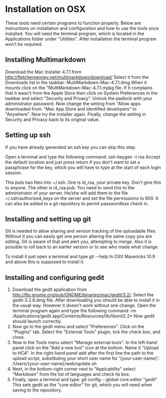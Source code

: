 Installation on OSX
===================
These tools need certain programs to function properly. Below are instructions
on installation and configuration and how to use the tools once installed. You
will need the terminal program, which is located in the Applications folder under
"Utilities". After installation the terminal program won't be required.

Installing Multimarkdown
------------------------
Download the Mac Installer 4.7.1 from 
    http://fletcherpenney.net/multimarkdown/download/
Select it from the Downloads list in the taskbar:
    MultiMarkdown-Mac-4.7.1.dmg
When it mounts click on the "MultiMarkdown-Mac-4.7.1.mpkg file.
If it complains that it wasn't from the Apple Store then click on 
System Preferences in the taskbar and select "Security and Privacy". 
Unlock the padlock with your administrator password. Now change the 
setting from "Allow apps downloaded from: "Mac App Store and 
identified developers" to "Anywhere". Now try the installer again. 
Finally, change the setting in Security and Privacy back to its 
original value. 

Setting up ssh
--------------
If you have already generated an ssh key you can skip this step.

Open a terminal and type the following command:
    ssh-keygen -t rsa
Accept the default location and just press return if you don't want to set 
a passphrase for the key, which you will have to type at the start of each 
login session.

This puts two files into ~/.ssh. One is id_rsa, your private key. Don't 
give this to anyone. The other is id_rsa.pub. You need to send this to 
the administrator of your server. He/she will add them to the file 
~/.ssh/authorized_keys on the server and set the file permissions 
to 600. It can also be added to a git repository to permit 
passwordless check in.

Installing and setting up git
-----------------------------
Git is needed to allow sharing and version tracking of the uploadable files.
Without it you can easily get one person altering the same copy you are editing. 
Git is aware of that and alert you, attempting to merge. Also it is possible to 
roll back to an earlier version or to see who made what change.

To install it just open a terminal and type 
    git --help
In OSX Mavericks 10.9 and above this is supposed to install it.

Installing and configuring gedit
--------------------------------
1. Download the gedit application from 
    http://ftp.gnome.org/pub/GNOME/binaries/mac/gedit/3.2/. 
Select the gedit-3.2.6.dmg file. After downloading you should be able to 
install it in the usual way. However it doesn't work without one change. 
Open the terminal program again and type the following command:
    rm /Applications/gedit.app/Contents/Resources/lib/libxml2.2*
Now gedit should launch correctly.
2. Now go to the gedit menu and select "Preferences". Click on the "Plugins" 
tab. Select the "External Tools" plugin, tick the check box, and close.
3. Now in the Tools menu select "Manage external tools". In the left-hand 
panel click on the "Add a new tool" icon at the bottom. Name it "Upload to 
HCA". In the right-hand panel add after the first line the path to the 
upload script, substituting your short user name for '{your-user-name}':
    /Users/{your-user-name}/web/update.sh
4. Next, in the bottom-right corner next to "Appicability" select "Markdown" 
from the list of languages and check its box.
5. Finally, open a terminal and type: 
    git config --global core.editor "gedit"
This sets gedit as the "core editor" for git, which you will need when 
saving to the repository.
